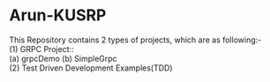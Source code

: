 # Arun-KUSRP
This Repository contains 2 types of projects, which are as following:-  
(1) GRPC Project::  
(a) grpcDemo       (b) SimpleGrpc  
(2) Test Driven Development Examples(TDD)  
